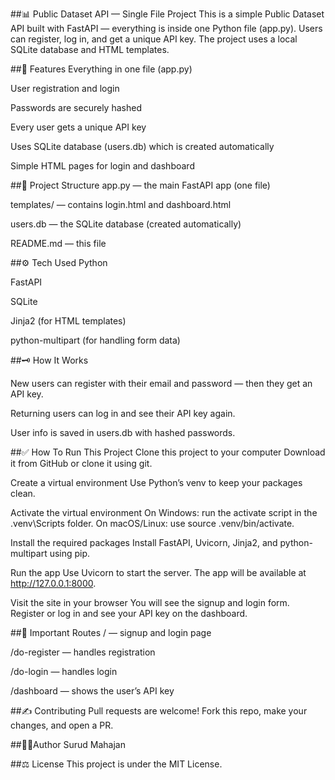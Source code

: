  ##📊 Public Dataset API — Single File Project
This is a simple Public Dataset API built with FastAPI — everything is inside one Python file (app.py).
Users can register, log in, and get a unique API key.
The project uses a local SQLite database and HTML templates.

##🚀 Features
Everything in one file (app.py)

User registration and login

Passwords are securely hashed

Every user gets a unique API key

Uses SQLite database (users.db) which is created automatically

Simple HTML pages for login and dashboard

##📂 Project Structure
app.py — the main FastAPI app (one file)

templates/ — contains login.html and dashboard.html

users.db — the SQLite database (created automatically)

README.md — this file

##⚙️ Tech Used
Python

FastAPI

SQLite

Jinja2 (for HTML templates)

python-multipart (for handling form data)

##🗝️ How It Works

New users can register with their email and password — then they get an API key.

Returning users can log in and see their API key again.

User info is saved in users.db with hashed passwords.

##✅ How To Run This Project
Clone this project to your computer
Download it from GitHub or clone it using git.

Create a virtual environment
Use Python’s venv to keep your packages clean.

Activate the virtual environment
On Windows: run the activate script in the .venv\Scripts folder.
On macOS/Linux: use source .venv/bin/activate.

Install the required packages
Install FastAPI, Uvicorn, Jinja2, and python-multipart using pip.

Run the app
Use Uvicorn to start the server.
The app will be available at http://127.0.0.1:8000.

Visit the site in your browser
You will see the signup and login form. Register or log in and see your API key on the dashboard.

##📌 Important Routes
/ — signup and login page

/do-register — handles registration

/do-login — handles login

/dashboard — shows the user’s API key

##✍️ Contributing
Pull requests are welcome! Fork this repo, make your changes, and open a PR.

##✍🏻Author
Surud Mahajan

##⚖️ License
This project is under the MIT License.










